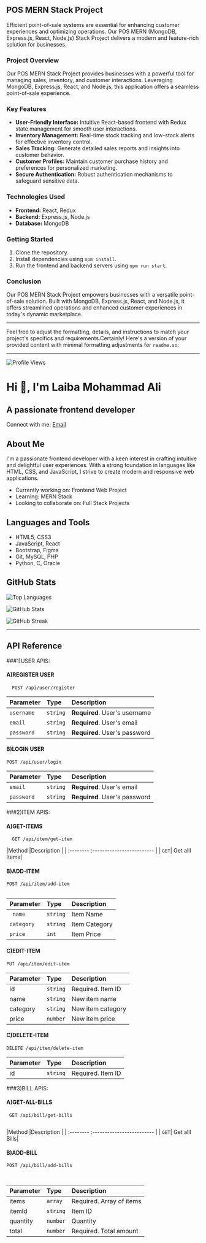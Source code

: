 

## POS MERN Stack Project

Efficient point-of-sale systems are essential for enhancing customer experiences and optimizing operations. Our POS MERN (MongoDB, Express.js, React, Node.js) Stack Project delivers a modern and feature-rich solution for businesses.

### Project Overview

Our POS MERN Stack Project provides businesses with a powerful tool for managing sales, inventory, and customer interactions. Leveraging MongoDB, Express.js, React, and Node.js, this application offers a seamless point-of-sale experience.

### Key Features

- **User-Friendly Interface:** Intuitive React-based frontend with Redux state management for smooth user interactions.
- **Inventory Management:** Real-time stock tracking and low-stock alerts for effective inventory control.
- **Sales Tracking:** Generate detailed sales reports and insights into customer behavior.
- **Customer Profiles:** Maintain customer purchase history and preferences for personalized marketing.
- **Secure Authentication:** Robust authentication mechanisms to safeguard sensitive data.

### Technologies Used

- **Frontend:** React, Redux
- **Backend:** Express.js, Node.js
- **Database:** MongoDB

### Getting Started

1. Clone the repository.
2. Install dependencies using `npm install`.
3. Run the frontend and backend servers using `npm run start`.

### Conclusion

Our POS MERN Stack Project empowers businesses with a versatile point-of-sale solution. Built with MongoDB, Express.js, React, and Node.js, it offers streamlined operations and enhanced customer experiences in today's dynamic marketplace.

---

Feel free to adjust the formatting, details, and instructions to match your project's specifics and requirements.Certainly! Here's a version of your provided content with minimal formatting adjustments for `readme.so`:

---

![Profile Views](https://komarev.com/ghpvc/?username=laiba-mohammadali-26&label=Profile%20views&color=0e75b6&style=flat)

# Hi 👋, I'm Laiba Mohammad Ali
## A passionate frontend developer

Connect with me: [Email](mailto:laibamohammadali@gmail.com)

## About Me

I'm a passionate frontend developer with a keen interest in crafting intuitive and delightful user experiences. With a strong foundation in languages like HTML, CSS, and JavaScript, I strive to create modern and responsive web applications.

- Currently working on: Frontend Web Project
- Learning: MERN Stack
- Looking to collaborate on: Full Stack Projects

## Languages and Tools

- HTML5, CSS3
- JavaScript, React
- Bootstrap, Figma
- Git, MySQL, PHP
- Python, C, Oracle

## GitHub Stats

![Top Languages](https://github-readme-stats.vercel.app/api/top-langs?username=laiba-mohammadali-26&show_icons=true&locale=en&layout=compact)

![GitHub Stats](https://github-readme-stats.vercel.app/api?username=laiba-mohammadali-26&show_icons=true&locale=en)

![GitHub Streak](https://github-readme-streak-stats.herokuapp.com/?user=laiba-mohammadali-26&)

---


## API Reference

###1)USER APIS:

#### A)REGISTER USER

```http
  POST /api/user/register
```

| Parameter | Type     | Description                |
| :-------- | :------- | :------------------------- |
| `username` | `string` | **Required**. User's username|
| `email` | `string` | **Required**. User's email|
| `password` | `string` | **Required**. User's password|

#### B)LOGIN USER

```http
POST /api/user/login

```

| Parameter | Type     | Description                |
| :-------- | :------- | :------------------------- |
| `email` | `string` | **Required**. User's email|
| `password` | `string` | **Required**. User's password|


###2)ITEM APIS:

#### A)GET-ITEMS

```http
  GET /api/item/get-item

```

|Method |Description                |
| :-------- :------------------------- |
| `GET`| Get alll Items|


#### B)ADD-ITEM

```http
POST /api/item/add-item


```

| Parameter | Type     | Description                |
| :-------- | :------- | :------------------------- |
| ` name` | `string` | Item Name|
| `category` | `string` | Item Category|
| `price` | `int`|Item Price |


#### C)EDIT-ITEM

```http
PUT /api/item/edit-item
```
|Parameter|	Type|	Description|
| :-------- | :------- | :------------------------- |
|id|	`string`|	Required. Item ID|
|name	|`string`|	New item name|
|category|	`string`|	New item category|
|price	|`number`|	New item price|

#### C)DELETE-ITEM

```http
DELETE /api/item/delete-item

 ```
|Parameter|	Type|	Description|
| :-------- | :------- | :------------------------- |
|id|	`string`|	Required. Item ID|


###3)BILL APIS:

#### A)GET-ALL-BILLS

```http
 GET /api/bill/get-bills


```

|Method |Description                |
| :-------- :------------------------- |
| `GET`| Get alll Bills|


#### B)ADD-BILL

```http
POST /api/bill/add-bills



```

| Parameter | Type     | Description                |
| :-------- | :------- | :------------------------- |
|items      |	`array`|	Required. Array of items|
|itemId|	    `string`|	Item ID|                                                  |
|quantity	|`number`|	Quantity|
|total	|`number`|	Required. Total amount|

